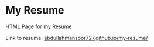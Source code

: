 # My Resume
HTML Page for my Resume

Link to resume: <a href="https://abdullahmansoor727.github.io/my-resume/">abdullahmansoor727.github.io/my-resume/</a>
